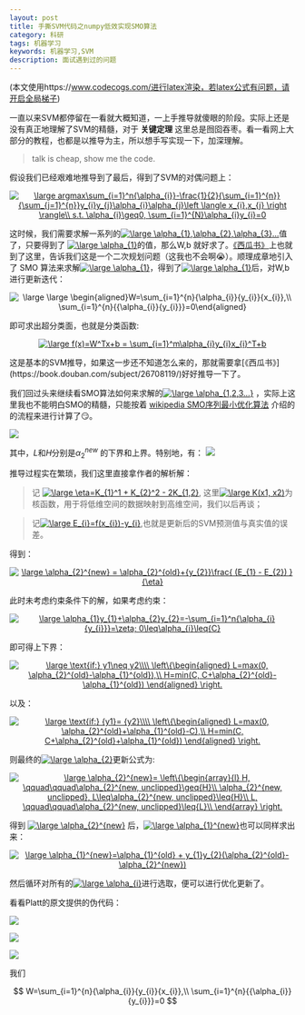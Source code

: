 ```yaml
---
layout: post
title: 手撕SVM代码之numpy低效实现SMO算法
category: 科研
tags: 机器学习
keywords: 机器学习,SVM
description: 面试遇到过的问题
---
```


(本文使用https://www.codecogs.com/进行latex渲染，若latex公式有问题，请开启全局梯子)

一直以来SVM都停留在一看就大概知道，一上手推导就傻眼的阶段。实际上还是没有真正地理解了SVM的精髓，对于 **关键定理** 这里总是囫囵吞枣。看一看网上大部分的教程，也都是以推导为主，所以想手写实现一下，加深理解。

> talk is cheap, show me the code.

假设我们已经艰难地推导到了最后，得到了SVM的对偶问题上：

<p><center><a href="https://www.codecogs.com/eqnedit.php?latex=\large&space;argmax\sum_{i=1}^n{\alpha_{i}}-\frac{1}{2}{\sum_{i=1}^{n}}{\sum_{j=1}^{n}}y_{i}y_{j}\alpha_{i}\alpha_{j}\left&space;\langle&space;x_{i},x_{j}&space;\right&space;\rangle\\&space;s.t.&space;\alpha_{i}\geq0,&space;\sum_{i=1}^{N}\alpha_{i}y_{i}=0" target="_blank"><img src="https://latex.codecogs.com/png.latex?\large&space;argmax\sum_{i=1}^n{\alpha_{i}}-\frac{1}{2}{\sum_{i=1}^{n}}{\sum_{j=1}^{n}}y_{i}y_{j}\alpha_{i}\alpha_{j}\left&space;\langle&space;x_{i},x_{j}&space;\right&space;\rangle\\&space;s.t.&space;\alpha_{i}\geq0,&space;\sum_{i=1}^{N}\alpha_{i}y_{i}=0" title="\large argmax\sum_{i=1}^n{\alpha_{i}}-\frac{1}{2}{\sum_{i=1}^{n}}{\sum_{j=1}^{n}}y_{i}y_{j}\alpha_{i}\alpha_{j}\left \langle x_{i},x_{j} \right \rangle\\ s.t. \alpha_{i}\geq0, \sum_{i=1}^{N}\alpha_{i}y_{i}=0" /></a></center></p>

这时候，我们需要求解一系列的<a href="https://www.codecogs.com/eqnedit.php?latex=\large&space;\alpha_{1},\alpha_{2},\alpha_{3}..." target="_blank"><img src="https://latex.codecogs.com/png.latex?\large&space;\alpha_{1},\alpha_{2},\alpha_{3}..." title="\large \alpha_{1},\alpha_{2},\alpha_{3}..." /></a>值了，只要得到了 <a href="https://www.codecogs.com/eqnedit.php?latex=\large&space;\alpha_{1}" target="_blank"><img src="https://latex.codecogs.com/png.latex?\large&space;\alpha_{1}" title="\large \alpha_{1}" /></a>的值，那么W,b 就好求了。[《西瓜书》](https://book.douban.com/subject/26708119/)上也就到了这里，告诉我们这是一个二次规划问题（这我也不会啊😭）。顺理成章地引入了 SMO 算法来求解<a href="https://www.codecogs.com/eqnedit.php?latex=\large&space;\alpha_{1}" target="_blank"><img src="https://latex.codecogs.com/png.latex?\large&space;\alpha_{1}" title="\large \alpha_{1}" /></a>，得到了<a href="https://www.codecogs.com/eqnedit.php?latex=\large&space;\alpha_{1}" target="_blank"><img src="https://latex.codecogs.com/png.latex?\large&space;\alpha_{1}" title="\large \alpha_{1}" /></a>后，对W,b进行更新迭代：

<p><center><img src="https://latex.codecogs.com/png.latex?\dpi{120}&space;\large&space;\large&space;\begin{aligned}W=\sum_{i=1}^{n}{\alpha_{i}}{y_{i}}{x_{i}},\\&space;\sum_{i=1}^{n}{{\alpha_{i}}{y_{i}}}=0\end{aligned}" title="\large \large \begin{aligned}W=\sum_{i=1}^{n}{\alpha_{i}}{y_{i}}{x_{i}},\\ \sum_{i=1}^{n}{{\alpha_{i}}{y_{i}}}=0\end{aligned}" /></center></p>

即可求出超分类面，也就是分类函数:

<p><center><a href="https://www.codecogs.com/eqnedit.php?latex=\large&space;f(x)=W^Tx&plus;b&space;=&space;\sum_{i=1}^m\alpha_{i}y_{i}x_{i}^T&plus;b" target="_blank"><img src="https://latex.codecogs.com/png.latex?\large&space;f(x)=W^Tx&plus;b&space;=&space;\sum_{i=1}^m\alpha_{i}y_{i}x_{i}^T&plus;b" title="\large f(x)=W^Tx+b = \sum_{i=1}^m\alpha_{i}y_{i}x_{i}^T+b" /></a></center></p>
这是基本的SVM推导，如果这一步还不知道怎么来的，那就需要拿[《西瓜书》](https://book.douban.com/subject/26708119/)好好推导一下了。

我们回过头来继续看SMO算法如何来求解的<a href="https://www.codecogs.com/eqnedit.php?latex=\large&space;\alpha_{1,2,3...}" target="_blank"><img src="https://latex.codecogs.com/png.latex?\large&space;\alpha_{1,2,3...}" title="\large \alpha_{1,2,3...}" /></a> ，实际上这里我也不能明白SMO的精髓，只能按着 [wikipedia SMO序列最小优化算法](https://zh.wikipedia.org/wiki/序列最小优化算法中)  介绍的的流程来进行计算了😏。

![](https://github.com/anxingle/anxingle.github.io/blob/master/public/img/ML/smo.jpeg)

其中，$L$和$H$分别是$\alpha_{2}^{new}$ 的下界和上界。特别地，有：
![](https://github.com/anxingle/anxingle.github.io/blob/master/public/img/ML/smo2.jpeg)

推导过程实在繁琐，我们这里直接拿作者的解析解：

> 记  <a href="https://www.codecogs.com/eqnedit.php?latex=\large&space;\eta=K_{1}^1&space;&plus;&space;K_{2}^2&space;-&space;2K_{1,2}" target="_blank"><img src="https://latex.codecogs.com/png.latex?\large&space;\eta=K_{1}^1&space;&plus;&space;K_{2}^2&space;-&space;2K_{1,2}" title="\large \eta=K_{1}^1 + K_{2}^2 - 2K_{1,2}" /></a>, 这里<a href="https://www.codecogs.com/eqnedit.php?latex=\large&space;K(x1,&space;x2)" target="_blank"><img src="https://latex.codecogs.com/png.latex?\large&space;K(x1,&space;x2)" title="\large K(x1, x2)" /></a>为核函数，用于将低维空间的数据映射到高维空间，我们以后再谈；

> 记<a href="https://www.codecogs.com/eqnedit.php?latex=\large&space;E_{i}=f(x_{i})-y_{i}" target="_blank"><img src="https://latex.codecogs.com/png.latex?\large&space;E_{i}=f(x_{i})-y_{i}" title="\large E_{i}=f(x_{i})-y_{i}" /></a>,也就是更新后的SVM预测值与真实值的误差。

得到：
<p><center><a href="https://www.codecogs.com/eqnedit.php?latex=\large&space;\alpha_{2}^{new}&space;=&space;\alpha_{2}^{old}&plus;{y_{2}}\frac{&space;(E_{1}&space;-&space;E_{2})&space;}{\eta}" target="_blank"><img src="https://latex.codecogs.com/png.latex?\large&space;\alpha_{2}^{new}&space;=&space;\alpha_{2}^{old}&plus;{y_{2}}\frac{&space;(E_{1}&space;-&space;E_{2})&space;}{\eta}" title="\large \alpha_{2}^{new} = \alpha_{2}^{old}+{y_{2}}\frac{ (E_{1} - E_{2}) }{\eta}" /></a></center></p>

此时未考虑约束条件下的解，如果考虑约束：
<p><center><a href="https://www.codecogs.com/eqnedit.php?latex=\large&space;\alpha_{1}y_{1}&plus;\alpha_{2}y_{2}=-\sum_{i=1}^n{\alpha_{i}{y_{i}}}=\zeta;&space;0\leq\alpha_{i}\leq{C}" target="_blank"><img src="https://latex.codecogs.com/png.latex?\large&space;\alpha_{1}y_{1}&plus;\alpha_{2}y_{2}=-\sum_{i=1}^n{\alpha_{i}{y_{i}}}=\zeta;&space;0\leq\alpha_{i}\leq{C}" title="\large \alpha_{1}y_{1}+\alpha_{2}y_{2}=-\sum_{i=1}^n{\alpha_{i}{y_{i}}}=\zeta; 0\leq\alpha_{i}\leq{C}" /></a></center></p>

即可得上下界：
<p><center><a href="https://www.codecogs.com/eqnedit.php?latex=\large&space;\text{if:}&space;y1\neq&space;y2\\\\&space;\left\{\begin{aligned}&space;L=max(0,&space;\alpha_{2}^{old}-\alpha_{1}^{old}),\\&space;H=min(C,&space;C&plus;\alpha_{2}^{old}-\alpha_{1}^{old})&space;\end{aligned}&space;\right." target="_blank"><img src="https://latex.codecogs.com/png.latex?\large&space;\text{if:}&space;y1\neq&space;y2\\\\&space;\left\{\begin{aligned}&space;L=max(0,&space;\alpha_{2}^{old}-\alpha_{1}^{old}),\\&space;H=min(C,&space;C&plus;\alpha_{2}^{old}-\alpha_{1}^{old})&space;\end{aligned}&space;\right." title="\large \text{if:} y1\neq y2\\\\ \left\{\begin{aligned} L=max(0, \alpha_{2}^{old}-\alpha_{1}^{old}),\\ H=min(C, C+\alpha_{2}^{old}-\alpha_{1}^{old}) \end{aligned} \right." /></a></center></p>

以及：
<p><center><a href="https://www.codecogs.com/eqnedit.php?latex=\large&space;\text{if:}&space;{y1}=&space;{y2}\\\\&space;\left\{\begin{aligned}&space;L=max(0,&space;\alpha_{2}^{old}&plus;\alpha_{1}^{old}-C),\\&space;H=min(C,&space;C&plus;\alpha_{2}^{old}&plus;\alpha_{1}^{old})&space;\end{aligned}&space;\right." target="_blank"><img src="https://latex.codecogs.com/png.latex?\large&space;\text{if:}&space;{y1}=&space;{y2}\\\\&space;\left\{\begin{aligned}&space;L=max(0,&space;\alpha_{2}^{old}&plus;\alpha_{1}^{old}-C),\\&space;H=min(C,&space;C&plus;\alpha_{2}^{old}&plus;\alpha_{1}^{old})&space;\end{aligned}&space;\right." title="\large \text{if:} {y1}= {y2}\\\\ \left\{\begin{aligned} L=max(0, \alpha_{2}^{old}+\alpha_{1}^{old}-C),\\ H=min(C, C+\alpha_{2}^{old}+\alpha_{1}^{old}) \end{aligned} \right." /></a></center></p>

则最终的<a href="https://www.codecogs.com/eqnedit.php?latex=\large&space;\alpha_{2}" target="_blank"><img src="https://latex.codecogs.com/png.latex?\large&space;\alpha_{2}" title="\large \alpha_{2}" /></a>更新公式为:
<p><center><a href="https://www.codecogs.com/eqnedit.php?latex=\large&space;\alpha_{2}^{new}=&space;\left\{\begin{array}{l}&space;H,&space;\qquad\qquad\alpha_{2}^{new,&space;unclipped}\geq{H}\\&space;\alpha_{2}^{new,&space;unclipped},&space;L\leq\alpha_{2}^{new,&space;unclipped}\leq{H}\\&space;L,&space;\qquad\qquad\alpha_{2}^{new,&space;unclipped}\leq{L}\\&space;\end{array}&space;\right." target="_blank"><img src="https://latex.codecogs.com/png.latex?\large&space;\alpha_{2}^{new}=&space;\left\{\begin{array}{l}&space;H,&space;\qquad\qquad\alpha_{2}^{new,&space;unclipped}\geq{H}\\&space;\alpha_{2}^{new,&space;unclipped},&space;L\leq\alpha_{2}^{new,&space;unclipped}\leq{H}\\&space;L,&space;\qquad\qquad\alpha_{2}^{new,&space;unclipped}\leq{L}\\&space;\end{array}&space;\right." title="\large \alpha_{2}^{new}= \left\{\begin{array}{l} H, \qquad\qquad\alpha_{2}^{new, unclipped}\geq{H}\\ \alpha_{2}^{new, unclipped}, L\leq\alpha_{2}^{new, unclipped}\leq{H}\\ L, \qquad\qquad\alpha_{2}^{new, unclipped}\leq{L}\\ \end{array} \right." /></a></center></p>

得到  <a href="https://www.codecogs.com/eqnedit.php?latex=\large&space;\alpha_{2}^{new}" target="_blank"><img src="https://latex.codecogs.com/png.latex?\large&space;\alpha_{2}^{new}" title="\large \alpha_{2}^{new}" /></a> 后，<a href="https://www.codecogs.com/eqnedit.php?latex=\large&space;\alpha_{1}^{new}" target="_blank"><img src="https://latex.codecogs.com/png.latex?\large&space;\alpha_{1}^{new}" title="\large \alpha_{1}^{new}" /></a>也可以同样求出来：

<p><center><a href="https://www.codecogs.com/eqnedit.php?latex=\large&space;\alpha_{1}^{new}=\alpha_{1}^{old}&space;&plus;&space;y_{1}y_{2}(\alpha_{2}^{old}-\alpha_{2}^{new})" target="_blank"><img src="https://latex.codecogs.com/png.latex?\large&space;\alpha_{1}^{new}=\alpha_{1}^{old}&space;&plus;&space;y_{1}y_{2}(\alpha_{2}^{old}-\alpha_{2}^{new})" title="\large \alpha_{1}^{new}=\alpha_{1}^{old} + y_{1}y_{2}(\alpha_{2}^{old}-\alpha_{2}^{new})" /></a></center></p>然后循环对所有的<a href="https://www.codecogs.com/eqnedit.php?latex=\large&space;\alpha_{i}" target="_blank"><img src="https://latex.codecogs.com/png.latex?\large&space;\alpha_{i}" title="\large \alpha_{i}" /></a>进行选取，便可以进行优化更新了。

看看Platt的原文提供的伪代码：

![](https://github.com/anxingle/anxingle.github.io/blob/master/public/img/ML/smo_0.jpeg)

![](https://github.com/anxingle/anxingle.github.io/blob/master/public/img/ML/smo_1.jpeg)

![](https://github.com/anxingle/anxingle.github.io/blob/master/public/img/ML/smo_2.jpeg)

我们

$$
W=\sum_{i=1}^{n}{\alpha_{i}}{y_{i}}{x_{i}},\\
\sum_{i=1}^{n}{{\alpha_{i}}{y_{i}}}=0
$$